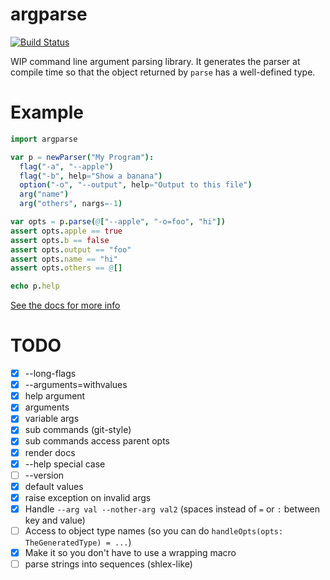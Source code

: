 # argparse

[![Build Status](https://travis-ci.org/iffy/nim-argparse.svg?branch=master)](https://travis-ci.org/iffy/nim-argparse)

WIP command line argument parsing library.  It generates the parser at compile time so that the object returned by `parse` has a well-defined type.

# Example

```nim
import argparse

var p = newParser("My Program"):
  flag("-a", "--apple")
  flag("-b", help="Show a banana")
  option("-o", "--output", help="Output to this file")
  arg("name")
  arg("others", nargs=-1)

var opts = p.parse(@["--apple", "-o=foo", "hi"])
assert opts.apple == true
assert opts.b == false
assert opts.output == "foo"
assert opts.name == "hi"
assert opts.others == @[]

echo p.help
```

[See the docs for more info](https://www.iffycan.com/nim-argparse/argparse.html)

# TODO

- [X] --long-flags
- [X] --arguments=withvalues
- [X] help argument
- [X] arguments
- [X] variable args
- [X] sub commands (git-style)
- [X] sub commands access parent opts
- [X] render docs
- [X] --help special case
- [ ] --version
- [X] default values
- [X] raise exception on invalid args
- [X] Handle `--arg val --nother-arg val2` (spaces instead of `=` or `:` between key and value)
- [ ] Access to object type names (so you can do `handleOpts(opts: TheGeneratedType) = ...`)
- [X] Make it so you don't have to use a wrapping macro
- [ ] parse strings into sequences (shlex-like)
